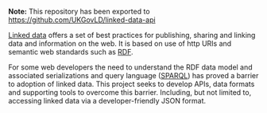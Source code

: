**Note:** This repository has been exported to https://github.com/UKGovLD/linked-data-api

[Linked data](http://linkeddata.org/) offers a set of best practices for publishing, sharing and linking data and information on the web. It is based on use of http URIs and semantic web standards such as [RDF](http://www.w3.org/RDF/).

For some web developers the need to understand the RDF data model and associated serializations and query language ([SPARQL](http://www.w3.org/TR/rdf-sparql-query/)) has proved a barrier to adoption of linked data. This project seeks to develop APIs, data formats and supporting tools to overcome this barrier. Including, but not limited to, accessing linked data via a developer-friendly JSON format.